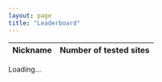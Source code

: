 ```yaml
---
layout: page
title: "Leaderboard"
---
```


<table id="leaderboard" class="hidden">
  <thead>
    <tr>
      <th>Nickname</th>
      <th>Number of tested sites</th>
    </tr>
  </thead>
  <tbody>
  </tbody>
</table>

<p id="loading">Loading...</p>

<script src='https://cdnjs.cloudflare.com/ajax/libs/tabletop.js/1.5.1/tabletop.min.js'></script>
<script src="{{ site.baseurl }}/js/leaderboard.js"></script>